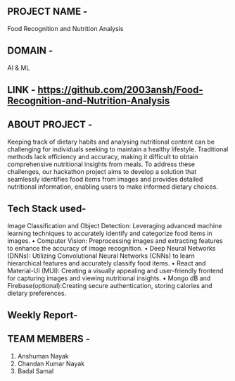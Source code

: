 ## PROJECT NAME -
Food Recognition and Nutrition Analysis

## DOMAIN - 

AI & ML

## LINK - https://github.com/2003ansh/Food-Recognition-and-Nutrition-Analysis


## ABOUT PROJECT - 
Keeping track of dietary habits and analysing nutritional content can be challenging for individuals
seeking to maintain a healthy lifestyle. Traditional methods lack efficiency and accuracy, making it
difficult to obtain comprehensive nutritional insights from meals. To address these challenges, our
hackathon project aims to develop a solution that seamlessly identifies food items from images and
provides detailed nutritional information, enabling users to make informed dietary choices.
 


## Tech Stack used-
Image Classification and Object Detection: Leveraging advanced machine learning techniques to
accurately identify and categorize food items in images.
• Computer Vision: Preprocessing images and extracting features to enhance the accuracy of image
recognition.
• Deep Neural Networks (DNNs): Utilizing Convolutional Neural Networks (CNNs) to learn
hierarchical features and accurately classify food items.
• React and Material-UI (MUI): Creating a visually appealing and user-friendly frontend for capturing
images and viewing nutritional insights.
• Mongo dB and Firebase(optional):Creating secure authentication, storing calories and dietary
preferences.


## Weekly Report-


## TEAM MEMBERS -
1. Anshuman Nayak
2. Chandan Kumar Nayak
3. Badal Samal